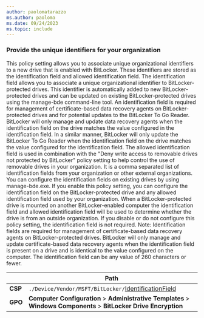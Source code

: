 ```yaml
---
author: paolomatarazzo
ms.author: paoloma
ms.date: 09/24/2023
ms.topic: include
---
```


### Provide the unique identifiers for your organization

This policy setting allows you to associate unique organizational identifiers to a new drive that is enabled with BitLocker. These identifiers are stored as the identification field and allowed identification field. The identification field allows you to associate a unique organizational identifier to BitLocker-protected drives. This identifier is automatically added to new BitLocker-protected drives and can be updated on existing BitLocker-protected drives using the manage-bde command-line tool. An identification field is required for management of certificate-based data recovery agents on BitLocker-protected drives and for potential updates to the BitLocker To Go Reader. BitLocker will only manage and update data recovery agents when the identification field on the drive matches the value configured in the identification field. In a similar manner, BitLocker will only update the BitLocker To Go Reader when the identification field on the drive matches the value configured for the identification field. The allowed identification field is used in combination with the "Deny write access to removable drives not protected by BitLocker" policy setting to help control the use of removable drives in your organization. It is a comma separated list of identification fields from your organization or other external organizations. You can configure the identification fields on existing drives by using manage-bde.exe. If you enable this policy setting, you can configure the identification field on the BitLocker-protected drive and any allowed identification field used by your organization. When a BitLocker-protected drive is mounted on another BitLocker-enabled computer the identification field and allowed identification field will be used to determine whether the drive is from an outside organization. If you disable or do not configure this policy setting, the identification field is not required. Note: Identification fields are required for management of certificate-based data recovery agents on BitLocker-protected drives. BitLocker will only manage and update certificate-based data recovery agents when the identification field is present on a drive and is identical to the value configured on the computer. The identification field can be any value of 260 characters or fewer.

|  | Path |
|--|--|
| **CSP** | `./Device/Vendor/MSFT/BitLocker/`[IdentificationField](/windows/client-management/mdm/bitlocker-csp#identificationfield) |
| **GPO** | **Computer Configuration** > **Administrative Templates** > **Windows Components** > **BitLocker Drive Encryption** |

